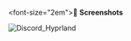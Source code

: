<font-size="2em">👀 **Screenshots**</font> 

![Discord_Hyprland](https://github.com/RoccoRakete/hyprland-dots/assets/44879342/ca05a82c-310a-4046-b3be-90cf5a4a74d3)
